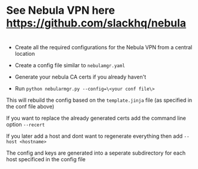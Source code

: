 #
#   See Nebula VPN here   https://github.com/slackhq/nebula
#

- Create all the required configurations for the Nebula VPN from a central location

- Create a config file similar to `nebulamgr.yaml`

- Generate your nebula CA certs if you already haven't

- Run `python nebularmgr.py --config=\<your conf file\>`

This will rebuild the config based on the `template.jinja` file (as specified in the conf file above) 

If you want to replace the already generated certs add the command line option `--recert`

If you later add a host and dont want to regenerate everything then add `--host <hostname>`

The config and keys are generated into a seperate subdirectory for each host specificed in the config file

